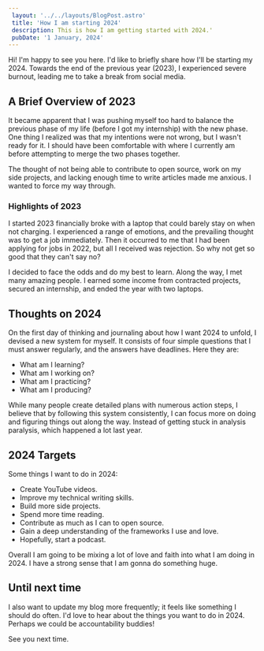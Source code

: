 ```yaml
---
 layout: '../../layouts/BlogPost.astro'
 title: 'How I am starting 2024'
 description: This is how I am getting started with 2024.'
 pubDate: '1 January, 2024'
---
```


Hi! I'm happy to see you here. I'd like to briefly share how I'll be starting my 2024. Towards the end of the previous year (2023), I experienced severe burnout, leading me to take a break from social media.

## A Brief Overview of 2023

It became apparent that I was pushing myself too hard to balance the previous phase of my life (before I got my internship) with the new phase. One thing I realized was that my intentions were not wrong, but I wasn't ready for it. I should have been comfortable with where I currently am before attempting to merge the two phases together.

The thought of not being able to contribute to open source, work on my side projects, and lacking enough time to write articles made me anxious. I wanted to force my way through.

### Highlights of 2023

I started 2023 financially broke with a laptop that could barely stay on when not charging. I experienced a range of emotions, and the prevailing thought was to get a job immediately. Then it occurred to me that I had been applying for jobs in 2022, but all I received was rejection. So why not get so good that they can't say no?

I decided to face the odds and do my best to learn. Along the way, I met many amazing people. I earned some income from contracted projects, secured an internship, and ended the year with two laptops.

## Thoughts on 2024

On the first day of thinking and journaling about how I want 2024 to unfold, I devised a new system for myself. It consists of four simple questions that I must answer regularly, and the answers have deadlines. Here they are:

- What am I learning?
- What am I working on?
- What am I practicing?
- What am I producing?

While many people create detailed plans with numerous action steps, I believe that by following this system consistently, I can focus more on doing and figuring things out along the way. Instead of getting stuck in analysis paralysis, which happened a lot last year.

## 2024 Targets

Some things I want to do in 2024:

- Create YouTube videos.
- Improve my technical writing skills.
- Build more side projects.
- Spend more time reading.
- Contribute as much as I can to open source.
- Gain a deep understanding of the frameworks I use and love.
- Hopefully, start a podcast.

Overall I am going to be mixing a lot of love and faith into what I am doing in 2024. I have a strong sense that I am gonna do something huge.

## Until next time

I also want to update my blog more frequently; it feels like something I should do often. I'd love to hear about the things you want to do in 2024. Perhaps we could be accountability buddies!

See you next time.
